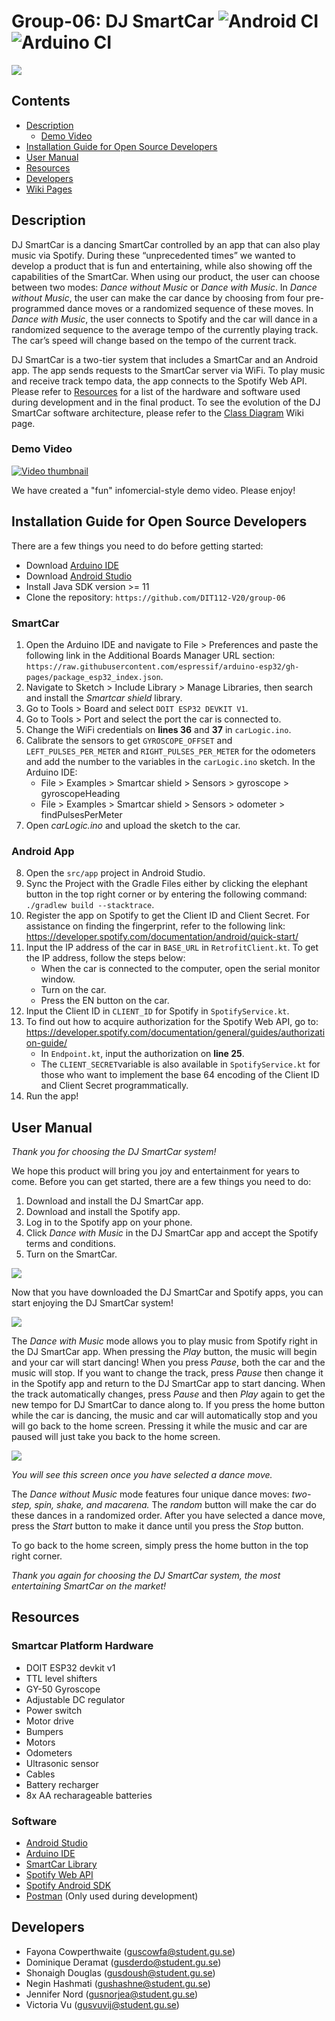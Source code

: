 # Group-06: DJ SmartCar ![Android CI] ![Arduino CI]

![](https://i.imgur.com/K6XNvpd.png)

## Contents
* [Description](#description)
   * [Demo Video](#demo-video)
* [Installation Guide for Open Source Developers](#installation-guide-for-open-source-developers)
* [User Manual](#user-manual)
* [Resources](#resources)
* [Developers](#developers)
* [Wiki Pages](https://github.com/DIT112-V20/group-06/wiki)

## Description 
DJ SmartCar is a dancing SmartCar controlled by an app that can also play music via Spotify. During these “unprecedented times” we wanted to develop a product that is fun and entertaining, while also showing off the capabilities of the SmartCar. When using our product, the user can choose between two modes: *Dance without Music* or *Dance with Music*. In *Dance without Music*, the user can make the car dance by choosing from four pre-programmed dance moves or a randomized sequence of these moves. In *Dance with Music*, the user connects to Spotify and the car will dance in a randomized sequence to the average tempo of the currently playing track. The car’s speed will change based on the tempo of the current track.

DJ SmartCar is a two-tier system that includes a SmartCar and an Android app. The app sends requests to the SmartCar server via WiFi. To play music and receive track tempo data, the app connects to the Spotify Web API. Please refer to [Resources](#resources) for a list of the hardware and software used during development and in the final product. To see the evolution of the DJ SmartCar software architecture, please refer to the [Class Diagram](https://github.com/DIT112-V20/group-06/wiki/Class-Diagram) Wiki page.

### Demo Video
[![Video thumbnail](http://i3.ytimg.com/vi/GGH_hdqZUTI/hqdefault.jpg)](https://youtu.be/GGH_hdqZUTI)

We have created a "fun" infomercial-style demo video. Please enjoy!

## Installation Guide for Open Source Developers
There are a few things you need to do before getting started:
* Download [Arduino IDE](https://www.arduino.cc/en/Main/Software)
* Download [Android Studio](https://developer.android.com/studio)
* Install Java SDK version >= 11 
* Clone the repository: `https://github.com/DIT112-V20/group-06` 

### SmartCar
1. Open the Arduino IDE and navigate to File > Preferences and paste the following link in the Additional Boards Manager URL section: `https://raw.githubusercontent.com/espressif/arduino-esp32/gh-pages/package_esp32_index.json`.
2. Navigate to Sketch > Include Library > Manage Libraries, then search and install the *Smartcar shield* library.
3. Go to Tools > Board and select `DOIT ESP32 DEVKIT V1`.
4. Go to Tools > Port and select the port the car is connected to.
5. Change the WiFi credentials on **lines 36** and **37** in `carLogic.ino`.
6. Calibrate the sensors to get `GYROSCOPE_OFFSET` and `LEFT_PULSES_PER_METER` and `RIGHT_PULSES_PER_METER` for the odometers and add the number to the variables in the `carLogic.ino` sketch. In the Arduino IDE:
    - File > Examples > Smartcar shield > Sensors > gyroscope > gyroscopeHeading
    - File > Examples > Smartcar shield > Sensors > odometer > findPulsesPerMeter
7. Open *carLogic.ino* and upload the sketch to the car.

### Android App
8. Open the `src/app` project in Android Studio.
9. Sync the Project with the Gradle Files either by clicking the elephant button in the top right corner or by entering the following command: `./gradlew build --stacktrace`.
10. Register the app on Spotify to get the Client ID and Client Secret. For assistance on finding the fingerprint, refer to the following link: 
https://developer.spotify.com/documentation/android/quick-start/
11. Input the IP address of the car in `BASE_URL` in `RetrofitClient.kt`. To get the IP address, follow the steps below:
    - When the car is connected to the computer, open the serial monitor window. 
    - Turn on the car.
    - Press the EN button on the car.
12. Input the Client ID in `CLIENT_ID` for Spotify in `SpotifyService.kt`.
13. To find out how to acquire authorization for the Spotify Web API, go to: https://developer.spotify.com/documentation/general/guides/authorization-guide/
    - In `Endpoint.kt`, input the authorization on **line 25**.   
    - The `CLIENT_SECRET`variable is also available in `SpotifyService.kt` for those who want to implement the base 64 encoding of the Client ID and Client Secret programmatically.
14. Run the app!

## User Manual
*Thank you for choosing the DJ SmartCar system!*

We hope this product will bring you joy and entertainment for years to come. Before you can get started, there are a few things you need to do: 
1. Download and install the DJ SmartCar app.
2. Download and install the Spotify app.
3. Log in to the Spotify app on your phone.
4. Click *Dance with Music* in the DJ SmartCar app and accept the Spotify terms and conditions. 
5. Turn on the SmartCar.

![](https://i.imgur.com/Ql6TQxW.jpg?1)

Now that you have downloaded the DJ SmartCar and Spotify apps, you can start enjoying the DJ SmartCar system! 

![](https://i.imgur.com/bILHO3g.jpg?1)

The *Dance with Music* mode allows you to play music from Spotify right in the DJ SmartCar app. When pressing the *Play* button, the music will begin and your car will start dancing! When you press *Pause*, both the car and the music will stop. If you want to change the track, press *Pause* then change it in the Spotify app and return to the DJ SmartCar app to start dancing. When the track automatically changes, press *Pause* and then *Play* again to get the new tempo for DJ SmartCar to dance along to. If you press the home button while the car is dancing, the music and car will automatically stop and you will go back to the home screen. Pressing it while the music and car are paused will just take you back to the home screen.

![](https://i.imgur.com/WJRigre.jpg?1)

*You will see this screen once you have selected a dance move.* 

The *Dance without Music* mode features four unique dance moves: *two-step, spin, shake, and macarena.* The *random* button will make the car do these dances in a randomized order. After you have selected a dance move, press the *Start* button to make it dance until you press the *Stop* button.  

To go back to the home screen, simply press the home button in the top right corner. 

*Thank you again for choosing the DJ SmartCar system, the most entertaining SmartCar on the market!* 

## Resources
### Smartcar Platform Hardware
* DOIT ESP32 devkit v1
* TTL level shifters
* GY-50 Gyroscope
* Adjustable DC regulator
* Power switch
* Motor drive
* Bumpers 
* Motors
* Odometers
* Ultrasonic sensor
* Cables
* Battery recharger
* 8x AA recharageable batteries

### Software
* [Android Studio](https://developer.android.com/studio)
* [Arduino IDE](https://www.arduino.cc/en/Main/Software)
* [SmartCar Library](https://www.arduinolibraries.info/libraries/smartcar-shield)
* [Spotify Web API](https://developer.spotify.com/documentation/web-api/)
* [Spotify Android SDK](https://developer.spotify.com/documentation/android/)
* [Postman](https://postman.com) (Only used during development)

## Developers
* Fayona Cowperthwaite (guscowfa@student.gu.se)
* Dominique Deramat (gusderdo@student.gu.se)
* Shonaigh Douglas (gusdoush@student.gu.se)
* Negin Hashmati (gushashne@student.gu.se)
* Jennifer Nord (gusnorjea@student.gu.se)
* Victoria Vu (gusvuvij@student.gu.se)

[Android CI]: https://github.com/DIT112-V20/group-06/workflows/Android%20CI/badge.svg
[Arduino CI]: https://github.com/DIT112-V20/group-06/workflows/Arduino%20CI/badge.svg
